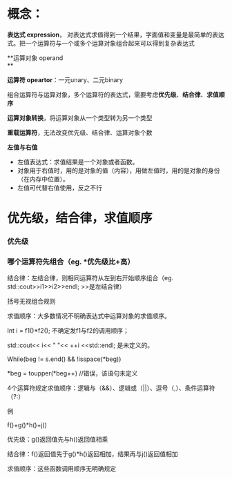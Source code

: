 # 概念：

**表达式 expression**， 对表达式求值得到一个结果，字面值和变量是最简单的表达式。把一个运算符与一个或多个运算对象组合起来可以得到复杂表达式

**运算对象 operand    
**

**运算符 opeartor**：一元unary、二元binary

组合运算符与运算对象，多个运算符的表达式，需要考虑**优先级**、**结合律**、**求值顺序**

**运算对象转换**，将运算对象从一个类型转为另一个类型

**重载运算符**，无法改变优先级、结合律、运算对象个数

**左值与右值**

* 左值表达式：求值结果是一个对象或者函数。
* 对象用于右值时，用的是对象的值（内容），用做左值时，用的是对象的身份（在内存中位置）。
* 左值可代替右值使用，反之不行

# 优先级，结合律，求值顺序

### 优先级

### 哪个运算符先组合（eg. \*优先级比+高）

结合律：左结合律，则相同运算符从左到右开始顺序组合（eg. std::cout&gt;&gt;i1&gt;&gt;i2&gt;&gt;endl; &gt;&gt;是左结合律）

括号无视组合规则

求值顺序：大多数情况不明确表达式中运算对象的求值顺序。

 Int i = f1\(\)\*f2\(\); 不确定发f1与f2的调用顺序； 

std::cout&lt;&lt; i&lt;&lt; " "&lt;&lt; ++i &lt;&lt;std::endl; 是未定义的。

While\(beg != s.end\(\) && !isspace\(\*beg\)\)

\*beg = toupper\(\*beg++\)  //错误，该语句未定义

4个运算符规定求值顺序：逻辑与（&&）、逻辑或（\|\|）、逗号（,）、条件运算符（?:）

 

例

f\(\)+g\(\)\*h\(\)+j\(\)

优先级：g\(\)返回值先与h\(\)返回值相乘

结合律：f\(\)返回值先于g\(\)\*h\(\)返回相加，结果再与j\(\)返回值相加

求值顺序：这些函数调用顺序无明确规定





